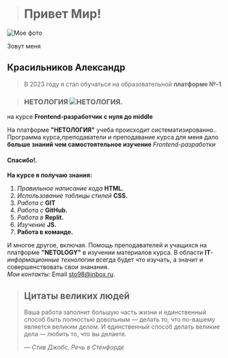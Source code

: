 
># Привет Мир!<br>
![Мое фото ](https://avatars.githubusercontent.com/u/68161264?v=4)

Зовут меня  
## Красильников Александр  

 >В 2023 году я стал обучаться на образовательной  **платформе №-1**<br>

 >### НЕТОЛОГИЯ  ![НЕТОЛОГИЯ.](https://netology.ru/blog/wp-content/themes/aquene-child-theme/img/logo.svg "НЕТОЛОГИЯ")
  на курсе **Frontend-разработчик с нуля до middle**

На платформе **"НЕТОЛОГИЯ"** учеба происходит систематизированно..
Программа курса,преподаватели и преподавание курса для меня дало **больше знаний чем самостоятельное изучение**  _Frontend-разработки_
#### Спасибо!.
**На курсе я получаю знания:**
1. _Правильное написание кода_ **HTML.**
2. _Использование таблицы стилей_ **CSS.**
4. _Работа с_ **GIT**
5. _Работа с_ **GitHub.**
6. _Работа в_ **Replit.** 
7. _Изучение_ **JS.**
8. **Работа в команде.**

И многое другое, включая.
Помощь преподавателей и учащихся на платформе **"NETOLOGY"** в изучении материалов курса.
В области **IT**_-информационные технологии_ всегда будет что изучать, а значит и совершенствовать свои знанания.\
_Мои контакты:_ Email [sto98@inbox.ru](mailto:sto98@inbox.ru).

> ## Цитаты великих людей
> Ваша работа заполнит большую часть жизни и единственный способ быть
> полностью довольным — делать то, что по-вашему является великим делом.
> И единственный способ делать великие дела — любить то, что вы делаете.
>
> *— Стив Джобс, Речь в Стенфорде*
 













 